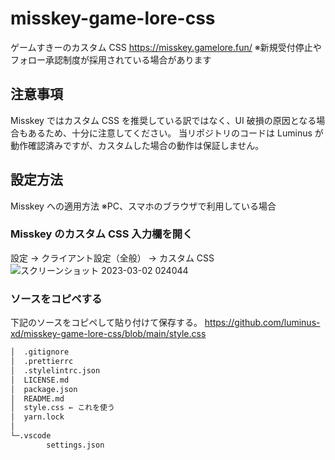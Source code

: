 # misskey-game-lore-css

ゲームすきーのカスタム CSS
https://misskey.gamelore.fun/
※新規受付停止やフォロー承認制度が採用されている場合があります

## 注意事項

Misskey ではカスタム CSS を推奨している訳ではなく、UI 破損の原因となる場合もあるため、十分に注意してください。
当リポジトリのコードは Luminus が動作確認済みですが、カスタムした場合の動作は保証しません。

## 設定方法

Misskey への適用方法
※PC、スマホのブラウザで利用している場合

### Misskey のカスタム CSS 入力欄を開く

設定 → クライアント設定（全般） → カスタム CSS
![スクリーンショット 2023-03-02 024044](https://i.imgur.com/F8FvWRx.png)

### ソースをコピペする

下記のソースをコピペして貼り付けて保存する。
https://github.com/luminus-xd/misskey-game-lore-css/blob/main/style.css

```bash
│  .gitignore
│  .prettierrc
│  .stylelintrc.json
│  LICENSE.md
│  package.json
│  README.md
│  style.css ← これを使う
│  yarn.lock
│
└─.vscode
        settings.json
```
